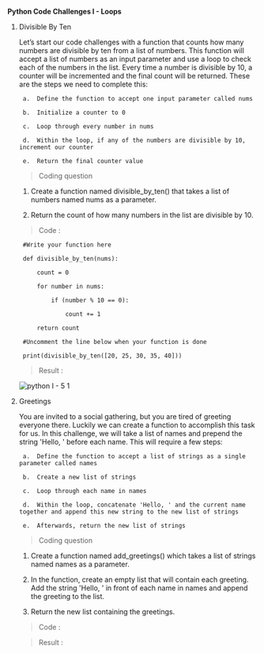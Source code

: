 **Python Code Challenges I - Loops**

1. Divisible By Ten

    Let’s start our code challenges with a function that counts how many numbers are divisible by ten from a list of numbers. This function will accept a list of numbers as an input parameter and use a loop to check each of the numbers in the list. Every time a number is divisible by 10, a counter will be incremented and the final count will be returned. These are the steps we need to complete this:

        a.  Define the function to accept one input parameter called nums

        b.  Initialize a counter to 0

        c.  Loop through every number in nums

        d.  Within the loop, if any of the numbers are divisible by 10, increment our counter

        e.  Return the final counter value

    >   Coding question

    1.  Create a function named divisible_by_ten() that takes a list of numbers named nums as a parameter.

    2.  Return the count of how many numbers in the list are divisible by 10.

    >   Code :

        #Write your function here

        def divisible_by_ten(nums):

            count = 0

            for number in nums:

                if (number % 10 == 0):

                    count += 1

            return count

        #Uncomment the line below when your function is done

        print(divisible_by_ten([20, 25, 30, 35, 40]))

    >   Result  :

      ![python I - 5 1](https://user-images.githubusercontent.com/74751990/192553691-31638ae1-9d76-4154-94ff-aa9ac9c9ab1e.jpg)

2. Greetings

    You are invited to a social gathering, but you are tired of greeting everyone there. Luckily we can create a function to accomplish this task for us. In this challenge, we will take a list of names and prepend the string 'Hello, ' before each name. This will require a few steps:

        a.  Define the function to accept a list of strings as a single parameter called names

        b.  Create a new list of strings

        c.  Loop through each name in names

        d.  Within the loop, concatenate 'Hello, ' and the current name together and append this new string to the new list of strings

        e.  Afterwards, return the new list of strings

    >   Coding question

    1.  Create a function named add_greetings() which takes a list of strings named names as a parameter.

    2.  In the function, create an empty list that will contain each greeting. Add the string 'Hello, ' in front of each name in names and append the greeting to the list.

    3.  Return the new list containing the greetings.

    >   Code :



    >   Result  :



